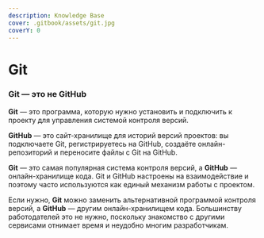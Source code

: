 ```yaml
---
description: Knowledge Base
cover: .gitbook/assets/git.jpg
coverY: 0
---
```


# Git

### Git — это не GitHub

**Git** — это программа, которую нужно установить и подключить к проекту для управления системой контроля версий.

**GitHub** — это сайт-хранилище для историй версий проектов: вы подключаете Git, регистрируетесь на GitHub, создаёте онлайн-репозиторий и переносите файлы с Git на GitHub.

**Git** — это самая популярная система контроля версий, а **GitHub** — онлайн-хранилище кода. Git и GitHub настроены на взаимодействие и поэтому часто используются как единый механизм работы с проектом.

Если нужно, **Git** можно заменить альтернативной программой контроля версий, а **GitHub** — другим онлайн-хранилищем кода. Большинству работодателей это не нужно, поскольку знакомство с другими сервисами отнимает время и неудобно многим разработчикам.
